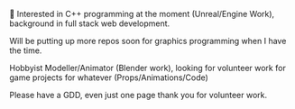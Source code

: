 🌱 Interested in C++ programming at the moment (Unreal/Engine Work), background in full stack web development.

Will be putting up more repos soon for graphics programming when I have the time.

Hobbyist Modeller/Animator (Blender work), looking for volunteer work for game projects for whatever (Props/Animations/Code)

Please have a GDD, even just one page thank you for volunteer work.

<!---
VirtualLime/VirtualLime is a ✨ special ✨ repository because its `README.md` (this file) appears on your GitHub profile.
You can click the Preview link to take a look at your changes.
--->
